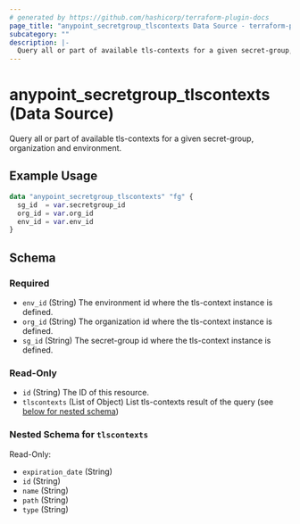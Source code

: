 ```yaml
---
# generated by https://github.com/hashicorp/terraform-plugin-docs
page_title: "anypoint_secretgroup_tlscontexts Data Source - terraform-provider-anypoint"
subcategory: ""
description: |-
  Query all or part of available tls-contexts for a given secret-group, organization and environment.
---
```


# anypoint_secretgroup_tlscontexts (Data Source)

Query all or part of available tls-contexts for a given secret-group, organization and environment.

## Example Usage

```terraform
data "anypoint_secretgroup_tlscontexts" "fg" {
  sg_id  = var.secretgroup_id
  org_id = var.org_id
  env_id = var.env_id
}
```

<!-- schema generated by tfplugindocs -->
## Schema

### Required

- `env_id` (String) The environment id where the tls-context instance is defined.
- `org_id` (String) The organization id where the tls-context instance is defined.
- `sg_id` (String) The secret-group id where the tls-context instance is defined.

### Read-Only

- `id` (String) The ID of this resource.
- `tlscontexts` (List of Object) List tls-contexts result of the query (see [below for nested schema](#nestedatt--tlscontexts))

<a id="nestedatt--tlscontexts"></a>
### Nested Schema for `tlscontexts`

Read-Only:

- `expiration_date` (String)
- `id` (String)
- `name` (String)
- `path` (String)
- `type` (String)


